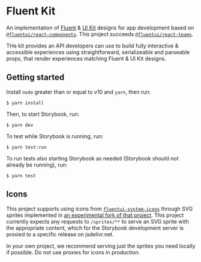 # Fluent Kit

An implementation of [Fluent][figma-fluent] & [UI Kit][figma-uikit] designs for app development based on [`@fluentui/react-components`][fluentui-v9]. This project succeeds [`@fluentui/react-teams`][react-teams].

THe kit provides an API developers can use to build fully interactive & accessible experiences using straightforward, serializeable and parseable props, that render experiences matching Fluent & UI Kit designs.

## Getting started

Install `node` greater than or equal to v10 and `yarn`, then run:

```shell
$ yarn install
```

Then, to start Storybook, run:

```shell
$ yarn dev
```

To test while Storybook is running, run:

```shell
$ yarn test:run
```

To run tests also starting Storybook as needed (Storybook should _not_ already be running), run:

```shell
$ yarn test
```

## Icons

This project supports using icons from [`fluentui-system-icons`][fluent-icons] through SVG sprites implemented in [an experimental fork of that project](https://github.com/thure/fluentui-system-icons/tree/master/packages/svg-sprites). This project currently expects any requests to `/sprites/**` to serve an SVG sprite with the appropriate content, which for the Storybook development server is proxied to a specific release on jsdelivr.net.

In your own project, we recommend serving just the sprites you need locally if possible. Do not use proxies for icons in production.

[figma-fluent]: https://www.figma.com/community/file/836828295772957889/Microsoft-Fluent-Web
[figma-uikit]: https://www.figma.com/community/file/916836509871353159/Microsoft-Teams-UI-Kit
[fluent-icons]: https://github.com/microsoft/fluentui-system-icons
[fluentui-v9]: https://www.npmjs.com/package/@fluentui/react-components
[react-teams]: https://www.npmjs.com/package/@fluentui/react-teams
